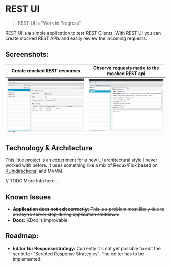 # REST UI
> REST UI is "Work in Progress"

REST UI is a simple application to test REST Clients. With REST UI you can create mocked REST APIs and easily review the incoming requests.

## Screenshots:

| **Create mocked REST resources** | **Observe requests made to the mocked REST api** |
| --- | --- |
| ![RequestsView](./screenshots/MockResources.png) | ![RequestsView](./screenshots/Requests.png) |

## Technology & Architecture
This little project is an experiment for a new UI architectural style I never worked with before.
It uses something like a mix of Redux/Flux based on [KUnidirectional](https://github.com/CesarValiente/KUnidirectional)
and MVVM.

// TODO More Info here...

## Known Issues
- ~~**Application does not exit correctly:** This is a problem most likely due to an async server stop during application shutdown.~~
- **Docs:** KDoc is improvable.  

## Roadmap:
- **Editor für Responsestrategy:** Currently it´s not yet possible to edit the script for "Scripted Response Strategies". The editor has to be implemented.